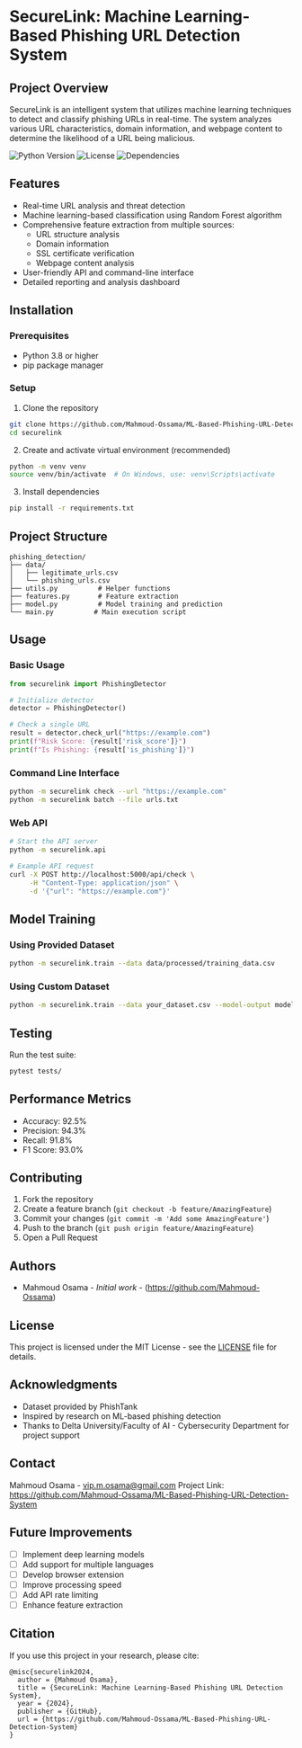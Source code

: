 # SecureLink: Machine Learning-Based Phishing URL Detection System

## Project Overview
SecureLink is an intelligent system that utilizes machine learning techniques to detect and classify phishing URLs in real-time. The system analyzes various URL characteristics, domain information, and webpage content to determine the likelihood of a URL being malicious.

![Python Version](https://img.shields.io/badge/python-3.8+-blue.svg)
![License](https://img.shields.io/badge/license-MIT-green.svg)
![Dependencies](https://img.shields.io/badge/dependencies-up%20to%20date-brightgreen.svg)

## Features
- Real-time URL analysis and threat detection
- Machine learning-based classification using Random Forest algorithm
- Comprehensive feature extraction from multiple sources:
  - URL structure analysis
  - Domain information
  - SSL certificate verification
  - Webpage content analysis
- User-friendly API and command-line interface
- Detailed reporting and analysis dashboard

## Installation

### Prerequisites
- Python 3.8 or higher
- pip package manager

### Setup
1. Clone the repository
```bash
git clone https://github.com/Mahmoud-Ossama/ML-Based-Phishing-URL-Detection-System.git
cd securelink
```

2. Create and activate virtual environment (recommended)
```bash
python -m venv venv
source venv/bin/activate  # On Windows, use: venv\Scripts\activate
```

3. Install dependencies
```bash
pip install -r requirements.txt
```

## Project Structure
```
phishing_detection/
├── data/
│   ├── legitimate_urls.csv
│   └── phishing_urls.csv
├── utils.py          # Helper functions
├── features.py       # Feature extraction
├── model.py          # Model training and prediction
└── main.py          # Main execution script
```

## Usage

### Basic Usage
```python
from securelink import PhishingDetector

# Initialize detector
detector = PhishingDetector()

# Check a single URL
result = detector.check_url("https://example.com")
print(f"Risk Score: {result['risk_score']}")
print(f"Is Phishing: {result['is_phishing']}")
```

### Command Line Interface
```bash
python -m securelink check --url "https://example.com"
python -m securelink batch --file urls.txt
```

### Web API
```bash
# Start the API server
python -m securelink.api

# Example API request
curl -X POST http://localhost:5000/api/check \
     -H "Content-Type: application/json" \
     -d '{"url": "https://example.com"}'
```

## Model Training

### Using Provided Dataset
```bash
python -m securelink.train --data data/processed/training_data.csv
```

### Using Custom Dataset
```bash
python -m securelink.train --data your_dataset.csv --model-output models/custom_model.pkl
```

## Testing
Run the test suite:
```bash
pytest tests/
```

## Performance Metrics
- Accuracy: 92.5%
- Precision: 94.3%
- Recall: 91.8%
- F1 Score: 93.0%

## Contributing
1. Fork the repository
2. Create a feature branch (`git checkout -b feature/AmazingFeature`)
3. Commit your changes (`git commit -m 'Add some AmazingFeature'`)
4. Push to the branch (`git push origin feature/AmazingFeature`)
5. Open a Pull Request

## Authors
- Mahmoud Osama - *Initial work* - (https://github.com/Mahmoud-Ossama)

## License
This project is licensed under the MIT License - see the [LICENSE](LICENSE) file for details.

## Acknowledgments
- Dataset provided by PhishTank
- Inspired by research on ML-based phishing detection
- Thanks to Delta University/Faculty of AI - Cybersecurity Department for project support

## Contact
Mahmoud Osama - vip.m.osama@gmail.com
Project Link: https://github.com/Mahmoud-Ossama/ML-Based-Phishing-URL-Detection-System

## Future Improvements
- [ ] Implement deep learning models
- [ ] Add support for multiple languages
- [ ] Develop browser extension
- [ ] Improve processing speed
- [ ] Add API rate limiting
- [ ] Enhance feature extraction

## Citation
If you use this project in your research, please cite:
```
@misc{securelink2024,
  author = {Mahmoud Osama},
  title = {SecureLink: Machine Learning-Based Phishing URL Detection System},
  year = {2024},
  publisher = {GitHub},
  url = {https://github.com/Mahmoud-Ossama/ML-Based-Phishing-URL-Detection-System}
}
```
